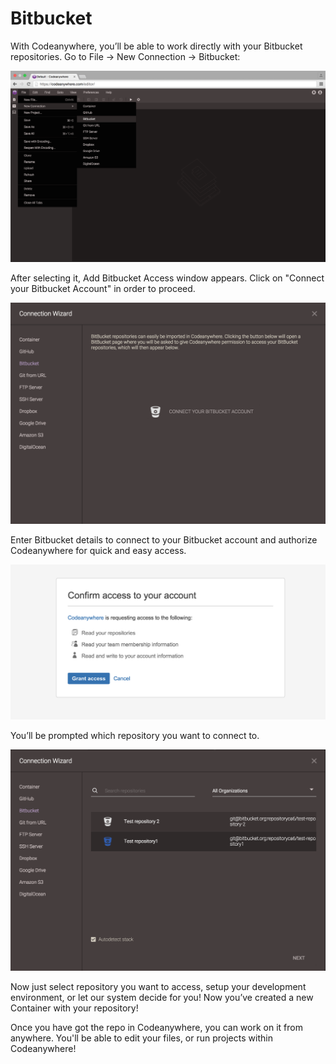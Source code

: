# Bitbucket

With Codeanywhere, you’ll be able to work directly with your Bitbucket repositories. 
Go to File -> New Connection -> Bitbucket:

![bitbucket-open](images/bitbucket-open.png "bitbucket-open")


After selecting it, Add Bitbucket Access window appears. Click on "Connect your Bitbucket Account" in order to proceed.

![bitbucket-connect](images/bitbucket-connect.png "bitbucket-connect")

Enter Bitbucket details to connect to your Bitbucket account and authorize Codeanywhere for quick and easy access.

![bitbucket-authorize](images/bitbucket-authorize.png "bitbucket-authorize")

You’ll be prompted which repository you want to connect to.

![bitbucket-repo](images/bitbucket-repo.png "bitbucket-repo")

Now just select repository you want to access, setup your development environment, or let our system decide for you!
Now you’ve created a new Container with your repository!

Once you have got the repo in Codeanywhere, you can work on it from anywhere. You'll be able to edit your files, or run projects within Codeanywhere!
